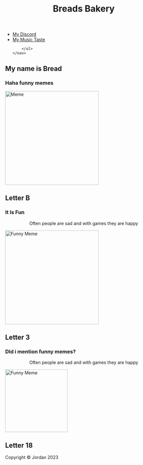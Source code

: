 <html>
	<head>
		<link rel="stylesheet" href="stylesheet.css" type="text" />
	</head>
	
</html>



<header>
<h1>Breads Bakery</h1>

</header>
<aside>	
	<nav>
		<ul>
			<li><a href="index.html">My Discord</a></li> 
			<li><a href="cringe.html">My Music Taste</a></li>

		</ul>
	</nav>
</aside>
<main>
<h2>My name is Bread </h2>
<h3>Haha funny memes</h3>
<!-- <p>A text or picture that is intended to be funny</p> -->
<img src="images\Haha.png" alt="Meme" Height="300" Width="300" Class="center1">
<h2>Letter B</h2>
<h3>It Is Fun</h3>
<center>
<p>Often people are sad and with games they are happy</p>
</center>
<img src="images\download.png" alt="Funny Meme" Height="300" Width="300" Class="center">


<h2>Letter 3</h2>
<h3>DId i mention funny memes?</h3>
<center>
<p>Often people are sad and with games they are happy</p>
</center>
<img src="images\NO-WAY.gif" alt="Funny Meme" Height="200" Width="200" CLass="center2">


<h2>Letter 18</h2>
	<span>Copyright &copy Jordan 2023</span>
</footer>

</center>
</main>
